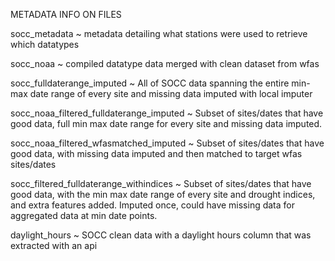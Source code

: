 METADATA INFO ON FILES

socc_metadata ~ metadata detailing what stations were used to retrieve which datatypes

socc_noaa ~ compiled datatype data merged with clean dataset from wfas

socc_fulldaterange_imputed ~ All of SOCC data spanning the entire min-max date range of every site and missing data imputed with local imputer

socc_noaa_filtered_fulldaterange_imputed ~ Subset of sites/dates that have good data, full min max date range for every site and missing data imputed.

socc_noaa_filtered_wfasmatched_imputed ~ Subset of sites/dates that have good data, with missing data imputed and then matched to target wfas sites/dates

socc_filtered_fulldaterange_withindices ~ Subset of sites/dates that have good data, with the min max date range of every site and drought indices, and extra features added. Imputed once, could have missing data for aggregated data at min date points. 

daylight_hours ~ SOCC clean data with a daylight hours column that was extracted with an api